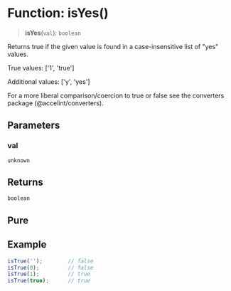 # Function: isYes()

> **isYes**(`val`): `boolean`

Returns true if the given value is found in a case-insensitive list of
"yes" values.

True values: ['1', 'true']

Additional values: ['y', 'yes']

For a more liberal comparison/coercion to true or false see the converters
package (@accelint/converters).

## Parameters

### val

`unknown`

## Returns

`boolean`

## Pure

## Example

```ts
isTrue('');        // false
isTrue(0);         // false
isTrue(1);         // true
isTrue(true);      // true
```
